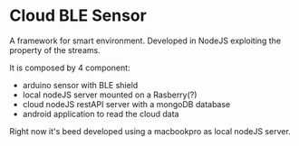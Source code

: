 Cloud BLE Sensor
================

A framework for smart environment.
Developed in NodeJS exploiting the property of the streams.

It is composed by 4 component:

- arduino sensor with BLE shield
- local nodeJS server mounted on a Rasberry(?)
- cloud nodeJS restAPI server with a mongoDB database
- android application to read the cloud data

Right now it's beed developed using a macbookpro as local nodeJS server.
